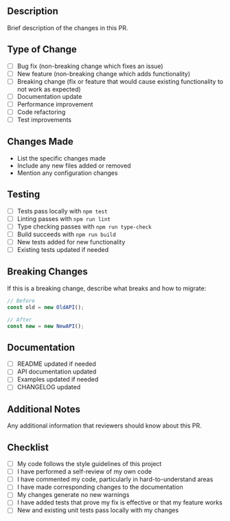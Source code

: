 ## Description

Brief description of the changes in this PR.

## Type of Change

- [ ] Bug fix (non-breaking change which fixes an issue)
- [ ] New feature (non-breaking change which adds functionality)
- [ ] Breaking change (fix or feature that would cause existing functionality to not work as expected)
- [ ] Documentation update
- [ ] Performance improvement
- [ ] Code refactoring
- [ ] Test improvements

## Changes Made

- List the specific changes made
- Include any new files added or removed
- Mention any configuration changes

## Testing

- [ ] Tests pass locally with `npm test`
- [ ] Linting passes with `npm run lint`
- [ ] Type checking passes with `npm run type-check`
- [ ] Build succeeds with `npm run build`
- [ ] New tests added for new functionality
- [ ] Existing tests updated if needed

## Breaking Changes

If this is a breaking change, describe what breaks and how to migrate:

```typescript
// Before
const old = new OldAPI();

// After  
const new = new NewAPI();
```

## Documentation

- [ ] README updated if needed
- [ ] API documentation updated
- [ ] Examples updated if needed
- [ ] CHANGELOG updated

## Additional Notes

Any additional information that reviewers should know about this PR.

## Checklist

- [ ] My code follows the style guidelines of this project
- [ ] I have performed a self-review of my own code
- [ ] I have commented my code, particularly in hard-to-understand areas
- [ ] I have made corresponding changes to the documentation
- [ ] My changes generate no new warnings
- [ ] I have added tests that prove my fix is effective or that my feature works
- [ ] New and existing unit tests pass locally with my changes
